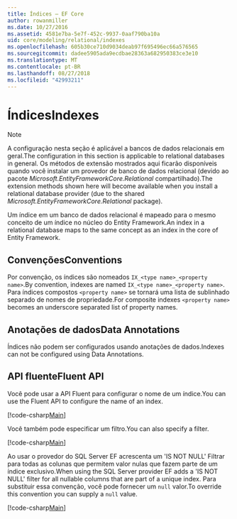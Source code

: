 ```yaml
---
title: Índices – EF Core
author: rowanmiller
ms.date: 10/27/2016
ms.assetid: 4581e7ba-5e7f-452c-9937-0aaf790ba10a
uid: core/modeling/relational/indexes
ms.openlocfilehash: 605b30ce710d9034deab97f695496ec66a576565
ms.sourcegitcommit: dadee5905ada9ecdbae28363a682950383ce3e10
ms.translationtype: MT
ms.contentlocale: pt-BR
ms.lasthandoff: 08/27/2018
ms.locfileid: "42993211"
---
```

# <a name="indexes"></a><span data-ttu-id="c1bb0-102">Índices</span><span class="sxs-lookup"><span data-stu-id="c1bb0-102">Indexes</span></span>

> [!NOTE]  
> <span data-ttu-id="c1bb0-103">A configuração nesta seção é aplicável a bancos de dados relacionais em geral.</span><span class="sxs-lookup"><span data-stu-id="c1bb0-103">The configuration in this section is applicable to relational databases in general.</span></span> <span data-ttu-id="c1bb0-104">Os métodos de extensão mostrados aqui ficarão disponíveis quando você instalar um provedor de banco de dados relacional (devido ao pacote *Microsoft.EntityFrameworkCore.Relational* compartilhado).</span><span class="sxs-lookup"><span data-stu-id="c1bb0-104">The extension methods shown here will become available when you install a relational database provider (due to the shared *Microsoft.EntityFrameworkCore.Relational* package).</span></span>

<span data-ttu-id="c1bb0-105">Um índice em um banco de dados relacional é mapeado para o mesmo conceito de um índice no núcleo do Entity Framework.</span><span class="sxs-lookup"><span data-stu-id="c1bb0-105">An index in a relational database maps to the same concept as an index in the core of Entity Framework.</span></span>

## <a name="conventions"></a><span data-ttu-id="c1bb0-106">Convenções</span><span class="sxs-lookup"><span data-stu-id="c1bb0-106">Conventions</span></span>

<span data-ttu-id="c1bb0-107">Por convenção, os índices são nomeados `IX_<type name>_<property name>`.</span><span class="sxs-lookup"><span data-stu-id="c1bb0-107">By convention, indexes are named `IX_<type name>_<property name>`.</span></span> <span data-ttu-id="c1bb0-108">Para índices compostos `<property name>` se tornará uma lista de sublinhado separado de nomes de propriedade.</span><span class="sxs-lookup"><span data-stu-id="c1bb0-108">For composite indexes `<property name>` becomes an underscore separated list of property names.</span></span>

## <a name="data-annotations"></a><span data-ttu-id="c1bb0-109">Anotações de dados</span><span class="sxs-lookup"><span data-stu-id="c1bb0-109">Data Annotations</span></span>

<span data-ttu-id="c1bb0-110">Índices não podem ser configurados usando anotações de dados.</span><span class="sxs-lookup"><span data-stu-id="c1bb0-110">Indexes can not be configured using Data Annotations.</span></span>

## <a name="fluent-api"></a><span data-ttu-id="c1bb0-111">API fluente</span><span class="sxs-lookup"><span data-stu-id="c1bb0-111">Fluent API</span></span>

<span data-ttu-id="c1bb0-112">Você pode usar a API Fluent para configurar o nome de um índice.</span><span class="sxs-lookup"><span data-stu-id="c1bb0-112">You can use the Fluent API to configure the name of an index.</span></span>

[!code-csharp[Main](../../../../samples/core/Modeling/FluentAPI/Samples/Relational/IndexName.cs?name=Model&highlight=9)]

<span data-ttu-id="c1bb0-113">Você também pode especificar um filtro.</span><span class="sxs-lookup"><span data-stu-id="c1bb0-113">You can also specify a filter.</span></span>

[!code-csharp[Main](../../../../samples/core/Modeling/FluentAPI/Samples/Relational/IndexFilter.cs?name=Model&highlight=9)]

<span data-ttu-id="c1bb0-114">Ao usar o provedor do SQL Server EF acrescenta um 'IS NOT NULL' Filtrar para todas as colunas que permitem valor nulas que fazem parte de um índice exclusivo.</span><span class="sxs-lookup"><span data-stu-id="c1bb0-114">When using the SQL Server provider EF adds a 'IS NOT NULL' filter for all nullable columns that are part of a unique index.</span></span> <span data-ttu-id="c1bb0-115">Para substituir essa convenção, você pode fornecer um `null` valor.</span><span class="sxs-lookup"><span data-stu-id="c1bb0-115">To override this convention you can supply a `null` value.</span></span>

[!code-csharp[Main](../../../../samples/core/Modeling/FluentAPI/Samples/Relational/IndexNoFilter.cs?name=Model&highlight=10)]
